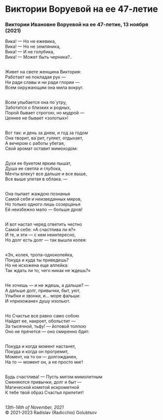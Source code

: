 <style>p{text-align:left}</style>
# Виктории Воруевой на ее 47-летие

### Виктории Ивановне Воруевой на ее 47-летие, 13 ноября (2021)

Вика! &mdash; Но не ежевика,<br />
Вика! &mdash; Но не земляника,<br />
Вика! &mdash; И не голубика,<br />
Вика! &mdash; Может быть черника?..

<br />Живет на свете женщина Виктория:<br />
Работает не покладая рук &mdash;<br />
Ни ради славы и ни ради глории &mdash;<br />
Всем окружающим она мила вокруг.

<br />Всем улыбается она по\`утру,<br />
Заботится о близких и родных,<br />
Порой бывает строгою, но мудрой &mdash;<br />
Ценнее не бывает &laquo;золотых&raquo;!

<br />Вот так: и день за днем, и год за годом<br />
Она творит, ва\`рит, гуляет, отдыхает,<br />
А вечером с работы убегая,<br />
Свой аромат оставит мимоходом:

<br />Духи ее букетом ярким пышат,<br />
Душа ее светла и глубока,<br />
Мечты влекут все дальше и все выше,<br />
Все выше улетая в облака. &mdash;

<br />Она пылает жаждою познанья<br />
Самой себя и неизведанных миров,<br />
Но только одного лишь созерцанья<br />
Ей неизбежно мало &mdash; больше дров!

<br />И вот настал черед ответить честно<br />
Самой себе: &laquo;А счастлива ли я?&raquo;<br />
И те, и эти &mdash; с кем неинтересно,<br />
Но долг есть долг &mdash; так вышла колея:

<br />&laquo;Эх, колея, тропа-одноколейка,<br />
Покуда и куда ты приведешь?<br />
Но не исхожена еще аллейка:<br />
Так ждать ли то, чего никак не ждешь?&raquo;

<br />Не хочешь &mdash; и не ждешь, а дальше? &mdash;<br />
А дальше долг, привычки, быт, уют,<br />
Улыбки и звонки, и... море фальши:<br />
И &laquo;прихожане&raquo; душу изольют.

<br />Но Счастье все равно само собою<br />
Найдет ее, накроет, обольстит &mdash;<br />
За тысячной, тьфу! &mdash; йотовой толпою<br />
Оно не прячется &mdash; оно смиренно бдит:

<br />Покуда и когда момент настанет,<br />
Покуда и когда он прогремит,<br />
Момент, на то он &mdash; долгожданен,<br />
На то &mdash; момент он, а не просто миг!

<br />Будь счастлива! &mdash; Пусть мигом мимолетным<br />
Сменяются привычки, долг и быт &mdash;<br />
Магической кометой искрометной<br />
К тебе твой образ Счастья прилетит!

<br />*13th-14th of November, 2021*<br />
&copy; 2021-2023 Radislav (Radicchio) Golubtsov
